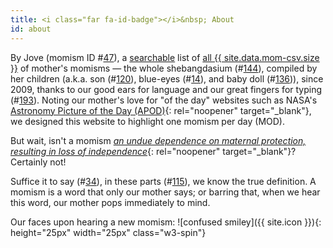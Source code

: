 ```yaml
---
title: <i class="far fa-id-badge"></i>&nbsp; About
id: about
---
```

By Jove (momism ID #[47](/dictionary/047)),  a [searchable](search.html) list of [all {{ site.data.mom-csv.size }}](list.html) of mother's momisms — the whole shebangdasium (#[144](/dictionary/144)), compiled by her children (a.k.a. son (#[120](/dictionary/120)), blue-eyes (#[14](list.html#momism_id14)), and baby doll (#[136](/dictionary/136))), since 2009, thanks to our good ears for language and our great fingers for typing (#[193](/dictionary/193)). Noting our mother's love for "of the day" websites such as NASA's [Astronomy Picture of the Day (APOD)](https://apod.nasa.gov/apod/){: rel="noopener" target="_blank"}, we designed this website to highlight one momism per day (MOD).

But wait, isn't a momism [_an undue dependence on maternal protection, resulting in loss of independence_](https://www.dictionary.com/browse/momism){: rel="noopener" target="_blank"}? Certainly not! 

Suffice it to say (#[34](/dictionary/034)), in these parts (#[115](/dictionary/115)), we know the true definition. A momism is a word that only our mother says; or barring that, when we hear this word, our mother pops immediately to mind.

Our faces upon hearing a new momism: ![confused smiley]({{ site.icon }}){: height="25px" width="25px" class="w3-spin"}

